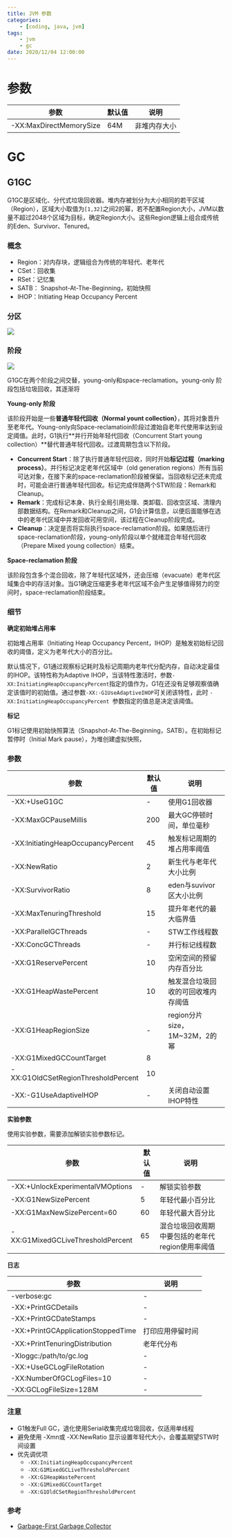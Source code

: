```yaml
---
title: JVM 参数
categories: 
	- [coding, java, jvm]
tags:
	- jvm
	- gc
date: 2020/12/04 12:00:00
---
```


# 参数

| 参数                    | 默认值 | 说明         |
| ----------------------- | ------ | ------------ |
| -XX:MaxDirectMemorySize | 64M    | 非堆内存大小 |

# GC

## G1GC

G1GC是区域化、分代式垃圾回收器。堆内存被划分为大小相同的若干区域（Region），区域大小取值为`[1,32]`之间2的幂，若不配置Region大小，JVM以数量不超过2048个区域为目标，确定Region大小。这些Region逻辑上组合成传统的Eden、Survivor、Tenured。

### 概念

- Region：对内存块，逻辑组合为传统的年轻代、老年代
- CSet：回收集
- RSet：记忆集
- SATB： Snapshot-At-The-Beginning，初始快照
- IHOP：Initiating Heap Occupancy Percent

### 分区

![](args/001.png)

### 阶段

![](args/002.png)

G1GC在两个阶段之间交替，young-only和space-reclamation。young-only 阶段包括垃圾回收，其逐渐将

**Young-only 阶段**

该阶段开始是一些**普通年轻代回收（Normal yount collection）**，其将对象晋升至老年代。Young-only向Space-reclamatioin阶段过渡始自老年代使用率达到设定阈值。此时，G1执行**并行开始年轻代回收（Concurrent Start young collection）**替代普通年轻代回收。过渡周期包含以下阶段。

- **Concurrent Start**：除了执行普通年轻代回收，同时开始**标记过程（marking process）**。并行标记决定老年代区域中（old generation regions）所有当前可达对象，在接下来的space-reclamation阶段被保留。当回收标记还未完成时，可能会进行普通年轻代回收。标记完成伴随两个STW阶段：Remark和Cleanup。
- **Remark**：完成标记本身、执行全局引用处理、类卸载、回收空区域、清理内部数据结构。在Remark和Cleanup之间，G1会计算信息，以便后面能够在选中的老年代区域中并发回收可用空间，该过程在Cleanup阶段完成。
- **Cleanup**：决定是否将实际执行space-reclamation阶段。如果随后进行space-reclamation阶段，young-only阶段以单个就绪混合年轻代回收（Prepare Mixed young collection）结束。

**Space-reclamation 阶段**

该阶段包含多个混合回收，除了年轻代区域外，还会压缩（evacuate）老年代区域集合中的存活对象。当G1确定压缩更多老年代区域不会产生足够值得努力的空间时，space-reclamation阶段结束。

### 细节

**确定初始堆占用率**

初始堆占用率（Initiating Heap Occupancy Percent，IHOP）是触发初始标记回收的阈值，定义为老年代大小的百分比。

默认情况下，G1通过观察标记耗时及标记周期内老年代分配内存，自动决定最佳的IHOP。该特性称为Adaptive IHOP，当该特性激活时，参数`-XX:InitiatingHeapOccupancyPercent`指定的值作为，G1在还没有足够观察值确定该值时的初始值。通过参数`-XX:-G1UseAdaptiveIHOP`可关闭该特性，此时 `-XX:InitiatingHeapOccupancyPercent `参数指定的值总是决定该阈值。

**标记**

G1标记使用初始快照算法（Snapshot-At-The-Beginning，SATB）。在初始标记暂停时（Initial Mark pause），为堆创建虚拟快照，

### 参数

| 参数                                | 默认值 | 说明                               |
| ----------------------------------- | ------ | ---------------------------------- |
| -XX:+UseG1GC                        | -      | 使用G1回收器                       |
| -XX:MaxGCPauseMillis                | 200    | 最大GC停顿时间，单位毫秒           |
| -XX:InitiatingHeapOccupancyPercent  | 45     | 触发标记周期的堆占用率阈值         |
| -XX:NewRatio                        | 2      | 新生代与老年代大小比例             |
| -XX:SurvivorRatio                   | 8      | eden与suvivor区大小比例            |
| -XX:MaxTenuringThreshold            | 15     | 提升年老代的最大临界值             |
| -XX:ParallelGCThreads               | -      | STW工作线程数                      |
| -XX:ConcGCThreads                   | -      | 并行标记线程数                     |
| -XX:G1ReservePercent                | 10     | 空闲空间的预留内存百分比           |
| -XX:G1HeapWastePercent              | 10     | 触发混合垃圾回收的可回收堆内存阈值 |
| -XX:G1HeapRegionSize                | -      | region分片size，1M~32M，2的幂      |
| -XX:G1MixedGCCountTarget            | 8      |                                    |
| -XX:G1OldCSetRegionThresholdPercent | 10     |                                    |
| -XX:-G1UseAdaptiveIHOP              | -      | 关闭自动设置IHOP特性               |

**实验参数**

使用实验参数，需要添加解锁实验参数标记。

| 参数                              | 默认值 | 说明                                             |
| --------------------------------- | ------ | ------------------------------------------------ |
| -XX:+UnlockExperimentalVMOptions  | -      | 解锁实验参数                                     |
| -XX:G1NewSizePercent              | 5      | 年轻代最小百分比                                 |
| -XX:G1MaxNewSizePercent=60        | 60     | 年轻代最大百分比                                 |
| -XX:G1MixedGCLiveThresholdPercent | 65     | 混合垃圾回收周期中要包括的老年代region使用率阈值 |

**日志**

| 参数                               | 说明             |
| ---------------------------------- | ---------------- |
| -verbose:gc                        | -                |
| -XX:+PrintGCDetails                | -                |
| -XX:+PrintGCDateStamps             | -                |
| -XX:+PrintGCApplicationStoppedTime | 打印应用停留时间 |
| -XX:+PrintTenuringDistribution     | 老年代分布       |
| -Xloggc:/path/to/gc.log            | -                |
| -XX:+UseGCLogFileRotation          | -                |
| -XX:NumberOfGCLogFiles=10          | -                |
| -XX:GCLogFileSize=128M             | -                |

### 注意

- G1触发Full GC，退化使用Serial收集完成垃圾回收，仅适用单线程
- 避免使用 -Xmn或 -XX:NewRatio 显示设置年轻代大小，会覆盖期望STW时间设置
- 优先调优项
  - `-XX:InitiatingHeapOccupancyPercent`
  - `-XX:G1MixedGCLiveThresholdPercent`
  - `-XX:G1HeapWastePercent`
  - `-XX:G1MixedGCCountTarget`
  - `-XX:G1OldCSetRegionThresholdPercent`

### 参考

- [Garbage-First Garbage Collector](https://docs.oracle.com/en/java/javase/11/gctuning/garbage-first-garbage-collector.html#GUID-ED3AB6D3-FD9B-4447-9EDF-983ED2F7A573)